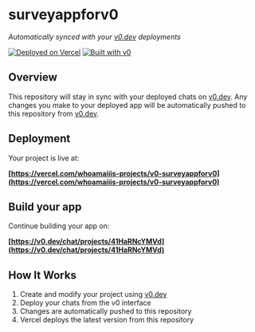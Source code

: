 # surveyappforv0

*Automatically synced with your [v0.dev](https://v0.dev) deployments*

[![Deployed on Vercel](https://img.shields.io/badge/Deployed%20on-Vercel-black?style=for-the-badge&logo=vercel)](https://vercel.com/whoamaiiis-projects/v0-surveyappforv0)
[![Built with v0](https://img.shields.io/badge/Built%20with-v0.dev-black?style=for-the-badge)](https://v0.dev/chat/projects/41HaRNcYMVd)

## Overview

This repository will stay in sync with your deployed chats on [v0.dev](https://v0.dev).
Any changes you make to your deployed app will be automatically pushed to this repository from [v0.dev](https://v0.dev).

## Deployment

Your project is live at:

**[https://vercel.com/whoamaiiis-projects/v0-surveyappforv0](https://vercel.com/whoamaiiis-projects/v0-surveyappforv0)**

## Build your app

Continue building your app on:

**[https://v0.dev/chat/projects/41HaRNcYMVd](https://v0.dev/chat/projects/41HaRNcYMVd)**

## How It Works

1. Create and modify your project using [v0.dev](https://v0.dev)
2. Deploy your chats from the v0 interface
3. Changes are automatically pushed to this repository
4. Vercel deploys the latest version from this repository
